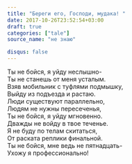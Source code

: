 ```yaml
---
title: "Береги его, Господи, мудака! "
date: 2017-10-26T23:52:54+03:00
draft: true
categories: ["tale"]
source_name: "не знаю"

disqus: false
---
```

Ты не бойся, я уйду неслышно-  
Ты не станешь от меня усталым.  
Взяв мобильник с туфлями подмышку,  
Выйду из подъезда и растаю.  
Люди существуют параллельно,  
Людям не нужны пересеченья,  
Ты не бойся, я уйду мгновенно.  
Дважды не войду в твое теченье.  
Я не буду по телам скитаться,  
От раската реплики финальной.  
Ты не бойся, мне ведь не пятнадцать-  
Ухожу я профессионально!  

<!--more-->
